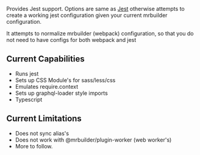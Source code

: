 Provides Jest support. Options are same as [Jest](https://jestjs.io/docs/en/configuration)  otherwise attempts to create
a working jest configuration given your current mrbuilder configuration.


It attempts to normalize mrbuilder (webpack) configuration, so that you do not need to have configs for both webpack
and jest

## Current Capabilities
 - Runs jest
 - Sets up CSS Module's for sass/less/css
 - Emulates require.context
 - Sets up graphql-loader style imports
 - Typescript


## Current Limitations
- Does not sync alias's 
- Does not work with @mrbuilder/plugin-worker (web worker's)
- More to follow.